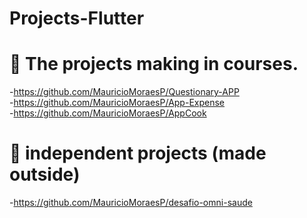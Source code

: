 # Projects-Flutter

# :hammer: The projects making in courses.
-https://github.com/MauricioMoraesP/Questionary-APP <br>
-https://github.com/MauricioMoraesP/App-Expense <br>
-https://github.com/MauricioMoraesP/AppCook

# :eyes: independent projects (made outside) 
-https://github.com/MauricioMoraesP/desafio-omni-saude
